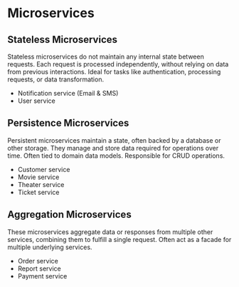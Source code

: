 # Microservices

## Stateless Microservices

Stateless microservices do not maintain any internal state between requests. Each request is processed independently, without relying on data from previous interactions. Ideal for tasks like authentication, processing requests, or data transformation.

- Notification service (Email & SMS)
- User service

## Persistence Microservices

Persistent microservices maintain a state, often backed by a database or other storage. They manage and store data required for operations over time. Often tied to domain data models. Responsible for CRUD operations.

- Customer service
- Movie service
- Theater service
- Ticket service

## Aggregation Microservices

These microservices aggregate data or responses from multiple other services, combining them to fulfill a single request. Often act as a facade for multiple underlying services.

- Order service
- Report service
- Payment service

